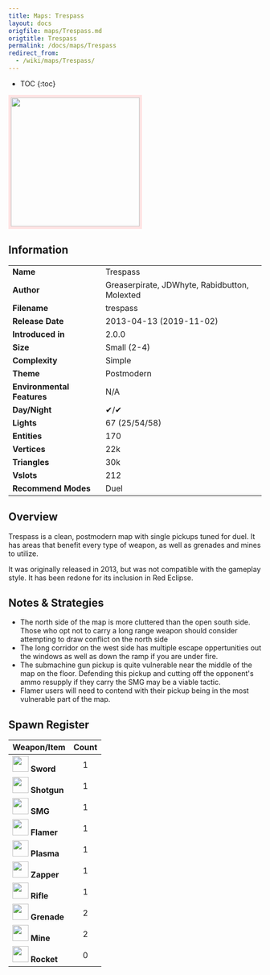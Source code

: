 ```yaml
---
title: Maps: Trespass
layout: docs
origfile: maps/Trespass.md
origtitle: Trespass
permalink: /docs/maps/Trespass
redirect_from:
  - /wiki/maps/Trespass/
---
```

* TOC
{:toc}
<img style='border:5px solid #ffe0e0e0' src="../images/maps/trespass/trespass.png" width="256px" />

## Information

|                            |                                               |
|----------------------------|-----------------------------------------------|
| **Name**                   | Trespass                                      |
| **Author**                 | Greaserpirate, JDWhyte, Rabidbutton, Molexted |
| **Filename**               | trespass                                      |
| **Release Date**           | 2013-04-13 (2019-11-02)                       |
| **Introduced in**          | 2.0.0                                         |
| **Size**                   | Small (2-4)                                   |
| **Complexity**             | Simple                                        |
| **Theme**                  | Postmodern                                    |
| **Environmental Features** | N/A                                           |
| **Day/Night**              | ✔/✔                                           |
| **Lights**                 | 67 (25/54/58)                                 |
| **Entities**               | 170                                           |
| **Vertices**               | 22k                                           |
| **Triangles**              | 30k                                           |
| **Vslots**                 | 212                                           |
| **Recommend Modes**        | Duel                                          |

## Overview
Trespass is a clean, postmodern map with single pickups tuned for duel. It has areas that benefit every type of weapon, as well as grenades and mines to utilize.

It was originally released in 2013, but was not compatible with the gameplay style. It has been redone for its inclusion in Red Eclipse.

## Notes & Strategies

- The north side of the map is more cluttered than the open south side. Those who opt not to carry a long range weapon should consider attempting to draw conflict on the north side
- The long corridor on the west side has multiple escape oppertunities out the windows as well as down the ramp if you are under fire.
- The submachine gun pickup is quite vulnerable near the middle of the map on the floor. Defending this pickup and cutting off the opponent's ammo resupply if they carry the SMG may be a viable tactic.
- Flamer users will need to contend with their pickup being in the most vulnerable part of the map.

## Spawn Register

| Weapon/Item                                                         | Count |
|---------------------------------------------------------------------|:-----:|
| <img src="../images/weapons/sword.png" width="32px"/> **Sword**     |   1   |
| <img src="../images/weapons/shotgun.png" width="32px"/> **Shotgun** |   1   |
| <img src="../images/weapons/smg.png" width="32px"/> **SMG**         |   1   |
| <img src="../images/weapons/flamer.png" width="32px"/> **Flamer**   |   1   |
| <img src="../images/weapons/plasma.png" width="32px"/> **Plasma**   |   1   |
| <img src="../images/weapons/zapper.png" width="32px"/> **Zapper**   |   1   |
| <img src="../images/weapons/rifle.png" width="32px"/> **Rifle**     |   1   |
| <img src="../images/weapons/grenade.png" width="32px"/> **Grenade** |   2   |
| <img src="../images/weapons/mine.png" width="32px"/> **Mine**       |   2   |
| <img src="../images/weapons/rocket.png" width="32px"/> **Rocket**   |   0   |
